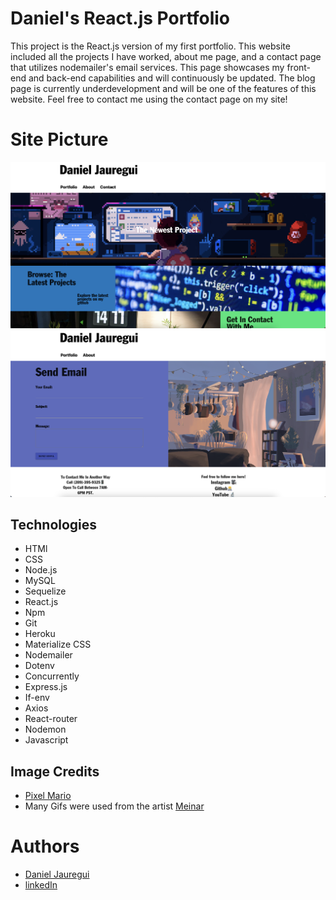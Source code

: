 # Daniel's React.js Portfolio
This project is the React.js version of my first portfolio. This website included all the projects I have worked, about me page, and a contact page that utilizes nodemailer's email services. This page showcases my front-end and back-end capabilities and will continuously be updated. The blog page is currently underdevelopment and will be one of the features of this website. Feel free to contact me using the contact page on my site!

# Site Picture 
![Top of page](/readMeAssets/top.png)
![Contact page](/readMeAssets/contact.png)


## Technologies
* HTMl
* CSS
* Node.js
* MySQL
* Sequelize 
* React.js
* Npm
* Git
* Heroku
* Materialize CSS
* Nodemailer
* Dotenv
* Concurrently
* Express.js
* If-env
* Axios
* React-router
* Nodemon
* Javascript

## Image Credits
* [Pixel Mario](https://www.artstation.com/artwork/8ldGwO)
* Many Gifs were used from the artist [Meinar](https://mienar.com/)


# Authors
* [Daniel Jauregui](https://kionling.herokuapp.com/)
* [linkedIn](https://www.linkedin.com/in/kionling/)